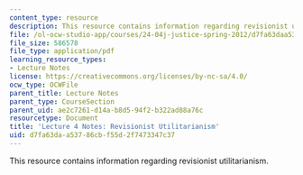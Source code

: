 ```yaml
---
content_type: resource
description: This resource contains information regarding revisionist utilitarianism.
file: /ol-ocw-studio-app/courses/24-04j-justice-spring-2012/d7fa63daa53786cbf55d2f7473347c37_MIT24_04JS12_lec04.pdf
file_size: 586578
file_type: application/pdf
learning_resource_types:
- Lecture Notes
license: https://creativecommons.org/licenses/by-nc-sa/4.0/
ocw_type: OCWFile
parent_title: Lecture Notes
parent_type: CourseSection
parent_uid: ae2c7261-d14a-b8d5-94f2-b322ad88a76c
resourcetype: Document
title: 'Lecture 4 Notes: Revisionist Utilitarianism'
uid: d7fa63da-a537-86cb-f55d-2f7473347c37
---
```

This resource contains information regarding revisionist utilitarianism.